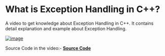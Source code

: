 # What is Exception Handling in C++?

A video to get knowledge about Exception Handling in C++.
It contains detail explanation and example about Exception Handling.

[![image](https://user-images.githubusercontent.com/63473496/143023667-46a608ce-998e-49b4-b628-c13f41952ff3.png)](https://drive.google.com/file/d/1CT6b-OMfMHYLREk4Yj1M0EmI0v1NHf0Z/view?usp=sharing)

Source Code in the video:-
[**Source Code**](./SourceCode.md)





